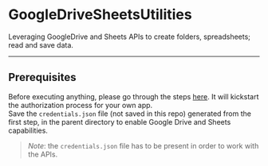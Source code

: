 # GoogleDriveSheetsUtilities
Leveraging GoogleDrive and Sheets APIs to create folders, spreadsheets; read and save data.

***
## Prerequisites
Before executing anything, please go through the steps [here](https://developers.google.com/drive/api/v3/quickstart/python). It will kickstart the authorization process for your own app. \
Save the `credentials.json` file (not saved in this repo) generated from the first step, in the parent directory to enable Google Drive and Sheets capabilities.
> *Note*: the `credentials.json` file has to be present in order to work with the APIs.
